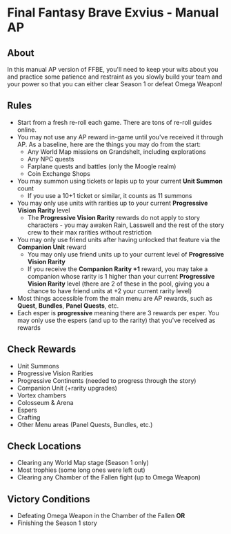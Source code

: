 # Final Fantasy Brave Exvius - Manual AP

## About
In this manual AP version of FFBE, you'll need to keep your wits about you and practice some patience and restraint as you slowly build your team and your power so that you can either clear Season 1 or defeat Omega Weapon! 

## Rules

* Start from a fresh re-roll each game. There are tons of re-roll guides online.
* You may not use any AP reward in-game until you've received it through AP. As a baseline, here are the things you may do from the start:
  * Any World Map missions on Grandshelt, including explorations
  * Any NPC quests
  * Farplane quests and battles (only the Moogle realm)
  * Coin Exchange Shops
* You may summon using tickets or lapis up to your current **Unit Summon** count
  * If you use a 10+1 ticket or similar, it counts as 11 summons
* You may only use units with rarities up to your current **Progressive Vision Rarity** level
  * The **Progressive Vision Rarity** rewards do not apply to story characters - you may awaken Rain, Lasswell and the rest of the story crew to their max rarities without restriction
* You may only use friend units after having unlocked that feature via the **Companion Unit** reward
  * You may only use friend units up to your current level of **Progressive Vision Rarity** 
  * If you receive the **Companion Rarity +1** reward, you may take a companion whose rarity is 1 higher than your current **Progressive Vision Rarity** level (there are 2 of these in the pool, giving you a chance to have friend units at +2 your current rarity level)
* Most things accessible from the main menu are AP rewards, such as **Quest**, **Bundles**, **Panel Quests**, etc.
* Each esper is **progressive** meaning there are 3 rewards per esper. You may only use the espers (and up to the rarity) that you've received as rewards

## Check Rewards

* Unit Summons
* Progressive Vision Rarities
* Progressive Continents (needed to progress through the story)
* Companion Unit (+rarity upgrades)
* Vortex chambers
* Colosseum & Arena
* Espers
* Crafting
* Other Menu areas (Panel Quests, Bundles, etc.)

## Check Locations

* Clearing any World Map stage (Season 1 only)
* Most trophies (some long ones were left out)
* Clearing any Chamber of the Fallen fight (up to Omega Weapon)

## Victory Conditions

* Defeating Omega Weapon in the Chamber of the Fallen **OR**
* Finishing the Season 1 story